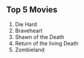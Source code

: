 ## Top 5 Movies
1. Die Hard
2. Braveheart
3. Shawn of the Death
4. Return of the living Death
5. Zombieland
